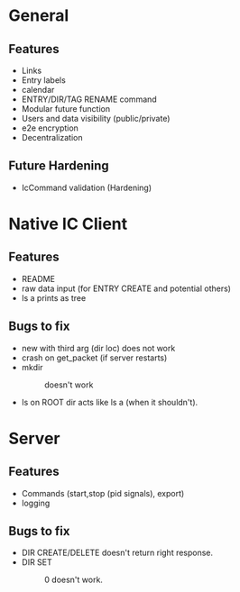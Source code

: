 # General
## Features
* Links
* Entry labels
* calendar
* ENTRY/DIR/TAG RENAME command
* Modular future function
* Users and data visibility (public/private)
* e2e encryption
* Decentralization
## Future Hardening
* IcCommand validation (Hardening)

# Native IC Client
## Features
* README
* raw data input (for ENTRY CREATE and potential others)
* ls a prints as tree
## Bugs to fix
* new with third arg (dir loc) does not work
* crash on get\_packet (if server restarts)
* mkdir <name> <dir id> doesn't work
* ls on ROOT dir acts like ls a (when it shouldn't).

# Server
## Features
* Commands (start,stop (pid signals), export)
* logging 
## Bugs to fix
* DIR CREATE/DELETE doesn't return right response.
* DIR SET <DIR ID> 0 doesn't work.

